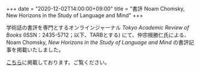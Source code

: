 +++
date = "2020-12-02T14:00:00+09:00"
title = "書評 Noam Chomsky, New Horizons in the Study of Language and Mind"
+++

学術誌の書評を専門とするオンラインジャーナル *Tokyo Academic Review of Books* (ISSN：2435-5712；以下、TARBとする) にて、仲宗根勝仁氏による、Noam Chomsky, *New Horizons in the Study of Language and Mind* の書評記事を掲載いたしました。

[こちら](https://tarb.yamanami.tokyo/2020/11/0008-noam-chomsky-new-horizons.html)に掲載しております。ご覧ください。
